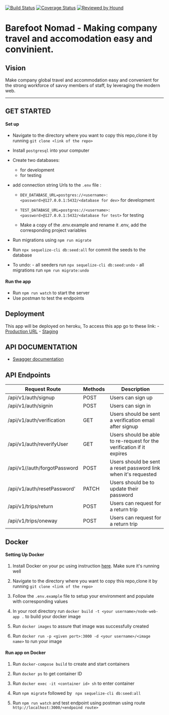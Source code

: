 [![Build Status](https://travis-ci.org/andela/boondocks-bn-backend.svg?branch=develop)](https://travis-ci.org/andela/boondocks-bn-backend)
[![Coverage Status](https://coveralls.io/repos/github/andela/boondocks-bn-backend/badge.svg)](https://coveralls.io/github/andela/boondocks-bn-backend)
[![Reviewed by Hound](https://img.shields.io/badge/Reviewed_by-Hound-8E64B0.svg)](https://houndci.com)

# Barefoot Nomad - Making company travel and accomodation easy and convinient.

## Vision
Make company global travel and accommodation easy and convenient for the strong workforce of savvy members of staff, by leveraging the modern web.

---

## GET STARTED

#### Set up

- Navigate to the directory where you want to copy this repo,clone it by running `git clone <link of the repo>`

- Install `postgresql` into your computer

- Create two databases:
    -  for development
    -  for testing

- add connection string Urls to the `.env` file :
    - `DEV_DATABASE_URL=postgres://<username>:<password>@127.0.0.1:5432/<database for dev>` for development
    - `TEST_DATABASE_URL=postgres://<username>:<password>@127.0.0.1:5432/<database for test>` for testing

    - Make a copy of the .env.example and rename it .env, add the corresponding project variables

- Run migrations using `npm run migrate`

- Run `npx sequelize-cli db:seed:all` for commit the seeds to the database

- To undo:
       - all seeders run `npx sequelize-cli db:seed:undo`
       - all migrations run `npm run migrate:undo`

#### Run the app

- Run `npm run watch` to start the server
- Use postman to test the endpoints

       
## Deployment

This app will be deployed on heroku, To access this app go to these link:
    - [Production URL](https://boondocks-bn-backend.herokuapp.com/)
    - [Staging](https://boondocks-bn-backend-staging.herokuapp.com/)

## API DOCUMENTATION
 - [Swagger documentation](https://boondocks-bn-backend-staging.herokuapp.com/api/docs)

## API Endpoints

| Request Route | Methods  | Description  |
| ------- | --- | --- |
| /api/v1/auth/signup | POST | Users can sign up |
| /api/v1/auth/signin | POST |  Users can sign in  |
| /api/v1/auth/verification| GET | Users should be sent a verification email after signup|
| /api/v1/auth/reverifyUser| GET | Users should be able to re-request for the verification if it expires|
| /api/v1//auth/forgotPassword | POST | Users should be sent a reset password link when it's requested |
| /api/v1/auth/resetPassword' | PATCH | Users should be to update their password |
| /api/v1/trips/return | POST | Users can request for a return trip |
| /api/v1/trips/oneway | POST | Users can request for a return trip |

## Docker

#### Setting Up Docker

1. Install Docker on your pc using instruction [here](https://docs.docker.com/install/). Make sure it's running well

2. Navigate to the directory where you want to copy this repo,clone it by running `git clone <link of the repo>`

3. Follow the `.env.example` file to setup your environment and populate with corresponding values

4. In your root directory run `docker build -t <your username>/node-web-app .` to build your docker image

5. Run `docker images` to assure that image was successfully created

6. Run `docker run -p <given port>:3000 -d <your username>/<image name>` to run your image

#### Run app on Docker

1. Run `docker-compose build` to create and start containers

2. Run `docker ps` to get container ID

3. Run `docker exec -it <container id> sh` to enter container

4. Run `npm migrate` followed by ` npx sequelize-cli db:seed:all`

5. Run `npm run watch` and test endpoint using postman using route `http://localhost:3000/<endpoind route>`